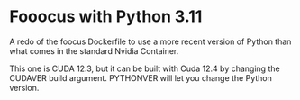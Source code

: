 # Fooocus with Python 3.11

A redo of the foocus Dockerfile to use a more recent version of Python than what comes in the standard Nvidia Container.

This one is CUDA 12.3, but it can be built with Cuda 12.4 by changing the CUDAVER build argument. PYTHONVER will let you change the Python version.
